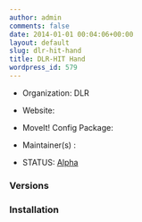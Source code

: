 ```yaml
---
author: admin
comments: false
date: 2014-01-01 00:04:06+00:00
layout: default
slug: dlr-hit-hand
title: DLR-HIT Hand
wordpress_id: 579
---
```



	
  * Organization: DLR

	
  * Website:

	
  * MoveIt! Config Package:

	
  * Maintainer(s) :

	
  * STATUS: [Alpha](/about/moveit-status/#legend)




### Versions








### Installation






